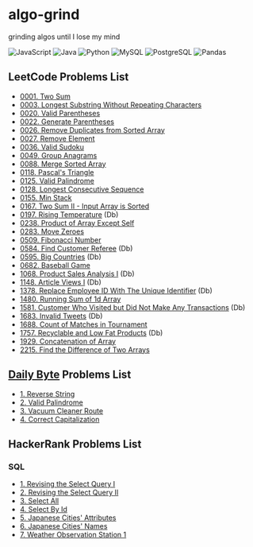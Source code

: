 # algo-grind
grinding algos until I lose my mind

![JavaScript](https://img.shields.io/badge/-JavaScript-f7df1e?style=flat&logo=javascript&logoColor=black)
![Java](https://img.shields.io/badge/-Java-f89820?style=flat&logo=java&logoColor=white)
![Python](https://img.shields.io/badge/-Python-3776ab?style=flat&logo=python&logoColor=white)
![MySQL](https://img.shields.io/badge/MySQL-00000F?style=flat&logo=mysql&logoColor=white)
![PostgreSQL](https://img.shields.io/badge/PostgreSQL-316192?style=flat&logo=postgresql&logoColor=white)
![Pandas](https://img.shields.io/badge/Pandas-2C2D72?style=flat&logo=pandas&logoColor=white)

## LeetCode Problems List  
- [0001. Two Sum](./leetCode/0001_two_sum.md)  
- [0003. Longest Substring Without Repeating Characters](./leetCode/0003_longest_substring_without_repeating_characters.md)  
- [0020. Valid Parentheses](./leetCode/0020_valid_parentheses.md)
- [0022. Generate Parentheses](./leetCode/0022_generate_parentheses.md)
- [0026. Remove Duplicates from Sorted Array](./leetCode/0026_remove_duplicates_from_sorted_array.md)
- [0027. Remove Element](./leetCode/0027_remove_element.md)
- [0036. Valid Sudoku](./leetCode/0036_valid_sudoku.md)
- [0049. Group Anagrams](./leetCode/0049_group_anagrams.md)  
- [0088. Merge Sorted Array](./leetCode/0088_merge_sorted_array.md)  
- [0118. Pascal's Triangle](./leetCode/0118_pascals_triangle.md)
- [0125. Valid Palindrome](./leetCode/0125_valid_palindrome.md)  
- [0128. Longest Consecutive Sequence](./leetCode/0128_longest_consecutive_sequence.md)
- [0155. Min Stack](./leetCode/0155_min_stack.md)
- [0167. Two Sum II - Input Array is Sorted](./leetCode/0167_two_sum_II_input_array_is_sorted.md)
- [0197. Rising Temperature](./leetCode/SQL/0197_rising_temperature.md) (Db)
- [0238. Product of Array Except Self](./leetCode/0238_product_of_array_except_self.md)
- [0283. Move Zeroes](./leetCode/0283_move_zeroes.md)  
- [0509. Fibonacci Number](./leetCode/0509_fibonacci_number.md)
- [0584. Find Customer Referee](./leetCode/SQL/0584_find_customer_referee.md) (Db)
- [0595. Big Countries](./leetCode/SQL/0595_big_countries.md) (Db)  
- [0682. Baseball Game](./leetCode/0682_baseball_game.md)
- [1068. Product Sales Analysis I](./leetCode/SQL/1068_product_sales_analysis_I.md) (Db)  
- [1148. Article Views I](./leetCode/0049_group_anagrams.md) (Db)  
- [1378. Replace Employee ID With The Unique Identifier](./leetCode/SQL/1378_replace_employee_id_with_the_unique_identifier.md) (Db)  
- [1480. Running Sum of 1d Array](./leetCode/1480_running_sum_of_1d_array.md)
- [1581. Customer Who Visited but Did Not Make Any Transactions](./leetCode/SQL/1581_customer_who_visited_but_did_not_make_any_transactions.md) (Db)
- [1683. Invalid Tweets](./leetCode/SQL/1683_invalid_tweets.md) (Db)  
- [1688. Count of Matches in Tournament](./leetCode/1688_count_of_matches_in_tournament.md)
- [1757. Recyclable and Low Fat Products](./leetCode/SQL/1757_recyclable_and_low_fat_products.md) (Db)  
- [1929. Concatenation of Array](./leetCode/1929_concatenation_of_array.md)
- [2215. Find the Difference of Two Arrays](./leetCode/2215_find_the_difference_of_two_arrays.md)

## [Daily Byte](https://thedailybyte.dev/) Problems List  
- [1. Reverse String](./dailyByte/1_reverse_string.md)  
- [2. Valid Palindrome](./dailyByte/2_valid_palindrome.md)  
- [3. Vacuum Cleaner Route](./dailyByte/3_vacuum_cleaner_route.md)
- [4. Correct Capitalization](./dailyByte/4_correct_capitalization.md)

## HackerRank Problems List  
### SQL  
- [1. Revising the Select Query I](./hackerRank/1_revising_the_select_query_I.md)  
- [2. Revising the Select Query II](./hackerRank/2_revising_the_select_query_II.md)  
- [3. Select All](./hackerRank/3_%20select_all.md)  
- [4. Select By Id](./hackerRank/4_select_by_id.md)  
- [5. Japanese Cities' Attributes](./hackerRank/5_japanese_cities_attributes.md)  
- [6. Japanese Cities' Names](./hackerRank/6_japanese_cities_names.md)  
- [7. Weather Observation Station 1](./hackerRank/7_weather_observation_station_1.md)  
